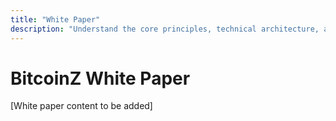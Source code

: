 ```yaml
---
title: "White Paper"
description: "Understand the core principles, technical architecture, and vision that drive BitcoinZ's decentralized platform"
---
```


# BitcoinZ White Paper

[White paper content to be added]